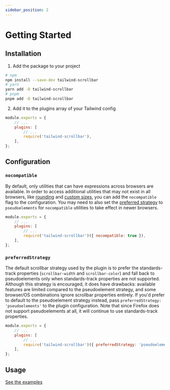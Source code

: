 ```yaml
---
sidebar_position: 2
---
```


# Getting Started

## Installation

1. Add the package to your project
```bash
# npm
npm install --save-dev tailwind-scrollbar
# yarn
yarn add -D tailwind-scrollbar
# pnpm
pnpm add -D tailwind-scrollbar
```

2. Add it to the plugins array of your Tailwind config

```javascript
module.exports = {
    // ...
    plugins: [
        // ...
        require('tailwind-scrollbar'),
    ],
};
```

## Configuration

### `nocompatible`

By default, only utilities that can have expressions across browsers are available. In order to access additional utilities that may not exist in all browsers, like [rounding](/examples#rounded-bars) and [custom sizes](/examples#custom-sizes), you can add the `nocompatible` flag to the configuration. You may need to also set the [preferred strategy](#preferredstrategy) to `pseudoelements` for `nocompatible` utilities to take effect in newer browsers.

```javascript
module.exports = {
    // ...
    plugins: [
        // ...
        require('tailwind-scrollbar')({ nocompatible: true }),
    ],
};
```

### `preferredStrategy`

The default scrollbar strategy used by the plugin is to prefer the standards-track properties (`scrollbar-width` and `scrollbar-color`) and fall back to pseudoelements only when standards-track properties are not supported. Although this strategy is encouraged, it does have drawbacks: available features are limited compared to the pseudoelement strategy, and some browser/OS combinations ignore scrollbar properties entirely. If you'd prefer to default to the pseudoelement strategy instead, pass `preferredStrategy: 'pseudoelements'` to the plugin configuration. Note that since Firefox does not support pseudoelements at all, it will continue to use standards-track properties.

```javascript
module.exports = {
    // ...
    plugins: [
        // ...
        require('tailwind-scrollbar')({ preferredStrategy: 'pseudoelements' }),  // default: 'standard'
    ],
};
```

## Usage

[See the examples](/examples)
